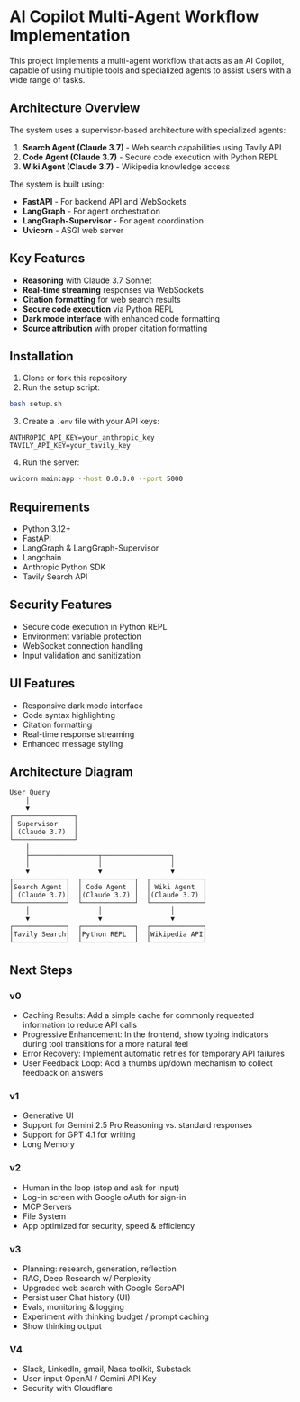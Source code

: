 # AI Copilot Multi-Agent Workflow Implementation

This project implements a multi-agent workflow that acts as an AI Copilot, capable of using multiple tools and specialized agents to assist users with a wide range of tasks.

## Architecture Overview

The system uses a supervisor-based architecture with specialized agents:

1. **Search Agent (Claude 3.7)** - Web search capabilities using Tavily API
2. **Code Agent (Claude 3.7)** - Secure code execution with Python REPL
3. **Wiki Agent (Claude 3.7)** - Wikipedia knowledge access

The system is built using:
- **FastAPI** - For backend API and WebSockets
- **LangGraph** - For agent orchestration
- **LangGraph-Supervisor** - For agent coordination
- **Uvicorn** - ASGI web server

## Key Features

- **Reasoning** with Claude 3.7 Sonnet
- **Real-time streaming** responses via WebSockets
- **Citation formatting** for web search results
- **Secure code execution** via Python REPL
- **Dark mode interface** with enhanced code formatting
- **Source attribution** with proper citation formatting

## Installation

1. Clone or fork this repository
2. Run the setup script:
```bash
bash setup.sh
```

3. Create a `.env` file with your API keys:
```
ANTHROPIC_API_KEY=your_anthropic_key
TAVILY_API_KEY=your_tavily_key
```

4. Run the server:
```bash
uvicorn main:app --host 0.0.0.0 --port 5000
```

## Requirements

- Python 3.12+
- FastAPI
- LangGraph & LangGraph-Supervisor
- Langchain
- Anthropic Python SDK
- Tavily Search API

## Security Features

- Secure code execution in Python REPL
- Environment variable protection
- WebSocket connection handling
- Input validation and sanitization

## UI Features

- Responsive dark mode interface
- Code syntax highlighting
- Citation formatting
- Real-time response streaming
- Enhanced message styling

## Architecture Diagram

```
User Query
    │
    ▼
┌───────────────┐
│ Supervisor    │
│ (Claude 3.7)  │
└───────────────┘
    │
    ├─────────────────┬─────────────────┐
    │                 │                 │
    ▼                 ▼                 ▼
┌─────────────┐  ┌─────────────┐  ┌─────────────┐
│Search Agent │  │ Code Agent  │  │ Wiki Agent  │
│ (Claude 3.7)│  │(Claude 3.7) │  │(Claude 3.7) │
└─────────────┘  └─────────────┘  └─────────────┘
    │                 │                 │
    ▼                 ▼                 ▼
┌─────────────┐  ┌─────────────┐  ┌─────────────┐
│Tavily Search│  │Python REPL  │  │Wikipedia API│
└─────────────┘  └─────────────┘  └─────────────┘

```
## Next Steps

### v0
- Caching Results: Add a simple cache for commonly requested information to reduce API calls
- Progressive Enhancement: In the frontend, show typing indicators during tool transitions for a more natural feel
- Error Recovery: Implement automatic retries for temporary API failures
- User Feedback Loop: Add a thumbs up/down mechanism to collect feedback on answers

### v1
- Generative UI
- Support for Gemini 2.5 Pro Reasoning vs. standard responses
- Support for GPT 4.1 for writing
- Long Memory
  
### v2
- Human in the loop (stop and ask for input)
- Log-in screen with Google oAuth for sign-in
- MCP Servers
- File System
- App optimized for security, speed & efficiency

### v3
- Planning: research, generation, reflection
- RAG, Deep Research w/ Perplexity
- Upgraded web search with Google SerpAPI
- Persist user Chat history (UI)
- Evals, monitoring & logging
- Experiment with thinking budget / prompt caching
- Show thinking output

### V4
- Slack, LinkedIn, gmail, Nasa toolkit, Substack
- User-input OpenAI / Gemini API Key
- Security with Cloudflare
```
